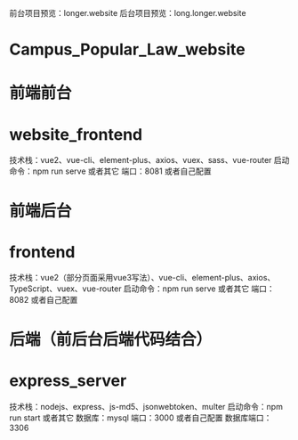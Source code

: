 前台项目预览：longer.website
后台项目预览：long.longer.website

# Campus_Popular_Law_website
# 前端前台
# website_frontend
技术栈：vue2、vue-cli、element-plus、axios、vuex、sass、vue-router
启动命令：npm run serve 或者其它
端口：8081 或者自己配置

# 前端后台
# frontend
技术栈：vue2（部分页面采用vue3写法）、vue-cli、element-plus、axios、TypeScript、vuex、vue-router
启动命令：npm run serve 或者其它
端口：8082 或者自己配置

# 后端（前后台后端代码结合）
# express_server
技术栈：nodejs、express、js-md5、jsonwebtoken、multer
启动命令：npm run start 或者其它
数据库：mysql
端口：3000 或者自己配置
数据库端口：3306




